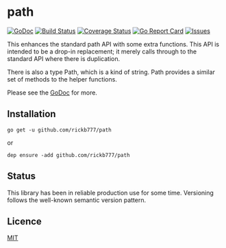 # path

[![GoDoc](https://img.shields.io/badge/api-Godoc-blue.svg?style=flat-square)](https://godoc.org/github.com/rickb777/path)
[![Build Status](https://travis-ci.org/rickb777/path.svg?branch=master)](https://travis-ci.org/rickb777/path)
[![Coverage Status](https://coveralls.io/repos/rickb777/path/badge.svg?branch=master&service=github)](https://coveralls.io/github/rickb777/path?branch=master)
[![Go Report Card](https://goreportcard.com/badge/github.com/rickb777/path)](https://goreportcard.com/report/github.com/rickb777/path)
[![Issues](https://img.shields.io/github/issues/rickb777/path.svg)](https://github.com/rickb777/path/issues)

This enhances the standard path API with some extra functions. This API is intended to be a drop-in replacement;
it merely calls through to the standard API where there is duplication.

There is also a type Path, which is a kind of string. Path provides a similar set of methods to the helper functions.

Please see the [GoDoc](https://godoc.org/github.com/rickb777/path) for more.

## Installation

    go get -u github.com/rickb777/path

or

    dep ensure -add github.com/rickb777/path

## Status

This library has been in reliable production use for some time. Versioning follows the well-known semantic version pattern.

## Licence

[MIT](LICENSE)
